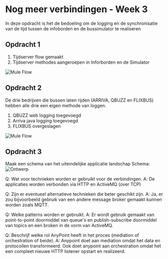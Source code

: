 # Nog meer verbindingen - Week 3
In deze opdracht is het de bedoeling om de logging en de synchronisatie van de tijd tussen de infoborden en de bussimulator te realiseren
## Opdracht 1
1. Tijdserver flow gemaakt
2. Tijdserver methodes aangeroepen in Inforborden en de Simulator

![Mule Flow](https://i.imgur.com/M9PnlfX.png)

## Opdracht 2
De drie bedrijven die bussen laten rijden (ARRIVA, QBUZZ en FLIXBUS) hebben alle drie een eigen methode van loggen.
1. QBUZZ web logging toegevoegd
2. Arriva java logging toegevoegd
3. FLIXBUS overgeslagen

![Mule Flow](https://i.imgur.com/eZ23Kin.png)

## Opdracht 3
Maak een schema van het uiteindelijke applicatie landschap
Schema:
![Ontwerp](https://i.imgur.com/AriAJVM.jpg)

Q: Wat voor technieken worden er gebruikt voor de verbindingen.
A: De applicaties worden verbonden via HTTP en ActiveMQ (over TCP)

Q: Zijn er eventueel alternatieve technieken die beter geschikt zijn.
A: Ja, er zou bijvoorbeeld gebruik van een andere message broker gemaakt kunnen worden zoals MQTT.

Q: Welke patterns worden er gebruikt.
A: Er wordt gebruik gemaakt van point-to-point doormiddel van queue's en publish-subscribe doormiddel van topics en een broken in de vorm van ActiveMQ.

Q: Beschrijf welke rol AnyPoint heeft in het proces (mediation of orchestration of beide).
A: Anypoint doet aan mediation omdat het data en protocollen transformeerd. Ook doet anypoint aan orchestration omdat het een compleet nieuwe HTTP listener opstart en realizeerd.